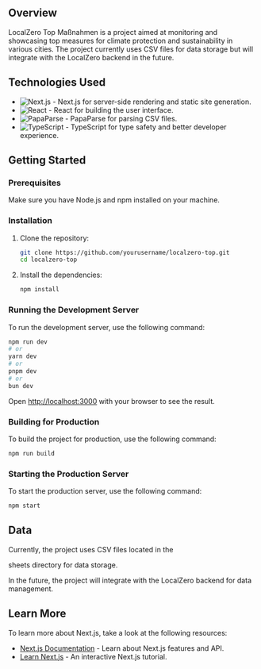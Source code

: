 ## Overview

LocalZero Top Maßnahmen is a project aimed at monitoring and showcasing top measures for climate protection and sustainability in various cities. The project currently uses CSV files for data storage but will integrate with the LocalZero backend in the future.

## Technologies Used

- ![Next.js](https://img.shields.io/badge/Next.js-000000?style=for-the-badge&logo=nextdotjs&logoColor=white) - Next.js for server-side rendering and static site generation.
- ![React](https://img.shields.io/badge/React-20232A?style=for-the-badge&logo=react&logoColor=61DAFB) - React for building the user interface.
- ![PapaParse](https://img.shields.io/badge/PapaParse-FF6F61?style=for-the-badge&logo=papaparse&logoColor=white) - PapaParse for parsing CSV files.
- ![TypeScript](https://img.shields.io/badge/TypeScript-007ACC?style=for-the-badge&logo=typescript&logoColor=white) - TypeScript for type safety and better developer experience.

## Getting Started

### Prerequisites

Make sure you have Node.js and npm installed on your machine.

### Installation

1. Clone the repository:

   ```bash
   git clone https://github.com/yourusername/localzero-top.git
   cd localzero-top
   ```

2. Install the dependencies:

   ```bash
   npm install
   ```

### Running the Development Server

To run the development server, use the following command:

```bash
npm run dev
# or
yarn dev
# or
pnpm dev
# or
bun dev
```

Open [http://localhost:3000](http://localhost:3000) with your browser to see the result.

### Building for Production

To build the project for production, use the following command:

```bash
npm run build
```

### Starting the Production Server

To start the production server, use the following command:

```bash
npm start
```

## Data

Currently, the project uses CSV files located in the 

sheets directory for data storage.


In the future, the project will integrate with the LocalZero backend for data management.


## Learn More

To learn more about Next.js, take a look at the following resources:

- [Next.js Documentation](https://nextjs.org/docs) - Learn about Next.js features and API.
- [Learn Next.js](https://nextjs.org/learn) - An interactive Next.js tutorial.
